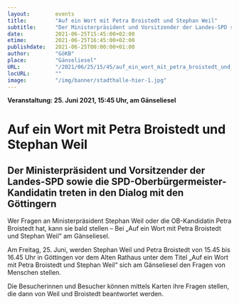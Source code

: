 ```yaml
---
layout:        events
title:         "Auf ein Wort mit Petra Broistedt und Stephan Weil"
subtitle:      "Der Ministerpräsident und Vorsitzender der Landes-SPD sowie die SPD-Oberbürgermeister-Kandidatin treten in den Dialog mit den Göttingern"
date:          2021-06-25T15:45:00+02:00
etime:         2021-06-25T16:45:00+02:00
publishdate:   2021-06-25T00:00:00+01:00
author:        "GöKB"
place:         "Gänseliesel"
URL:           "/2021/06/25/15/45/auf_ein_wort_mit_petra_broistedt_und_stephan_weil"
locURL:        ""
image:         "/img/banner/stadthalle-hier-1.jpg"
---
```


**Veranstaltung: 25. Juni 2021, 15:45 Uhr, am Gänseliesel**

Auf ein Wort mit Petra Broistedt und Stephan Weil
===========

Der Ministerpräsident und Vorsitzender der Landes-SPD sowie die SPD-Oberbürgermeister-Kandidatin treten in den Dialog mit den Göttingern
-----------

Wer Fragen an Ministerpräsident Stephan Weil oder die OB-Kandidatin Petra Broistedt hat, kann sie bald stellen – Bei „Auf ein Wort mit Petra Broistedt und Stephan Weil“ am Gänseliesel.

Am Freitag, 25. Juni, werden Stephan Weil und Petra Broistedt von 15.45 bis 16.45 Uhr in Göttingen vor dem Alten Rathaus unter dem Titel „Auf ein Wort mit Petra Broistedt und Stephan Weil“ sich am Gänseliesel den Fragen von Menschen stellen.

Die Besucherinnen und Besucher können mittels Karten ihre Fragen stellen, die dann von Weil und Broistedt beantwortet werden.